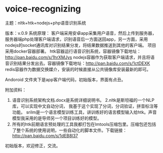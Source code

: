 # voice-recognizing
主题：nltk+htk+nodejs+php语音识别系统



版本：v.0.9
系统原理：
客户端采用安卓app采集用户语音，然后上传到服务器，服务器端php处理客户端请求，识别语音后一方面送回app，另一方面，采用nodejs的socket通讯库对识别结果分发，将结果数据推送到其他的客户端。
项目采用docker容器部署。
htk容器运行语音识别系统，容器镜像下载地址：http://pan.baidu.com/s/1hrXMJys
nodejs容器作为获取客户端请求，并且将语音识别结果分发出去。容器镜像下载地址：http://pan.baidu.com/s/1ctDEXK
redis容器作为数据交换媒介，安装的时候直接从公共镜像库安装最新的即可。

Andoroid 文件夹下是app客户端代码，初始版本，界面有点丑。

附加资料：
1. 语音识别系统架构文档.docx是系统详细说明书。
2.nltk是斯坦福的一个NLP库，可以实现中文自动分词， 我基于这个实现了分词，分词验证，拼音标注等功能。 srilm是一个语言模型训练工具，讲训练好的语言模型输入给htk。声音模型我采用的是导师另一个项目训练好的模型。 
3. 所有的htk前期语言预处理的工具我都打包在lmtools压缩包里。压缩包还包括了整个系统的使用说明，一些自动化的脚本文件。下载链接：http://pan.baidu.com/s/1dEB8l37

初始版本，欢迎修正，交流。

